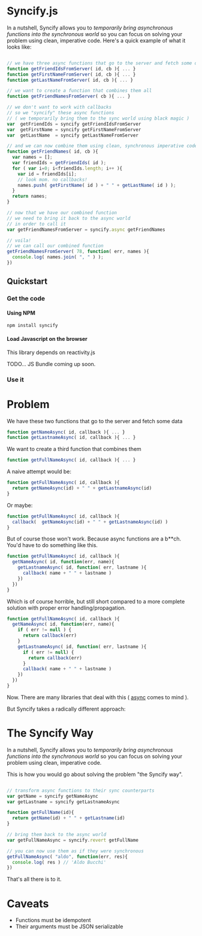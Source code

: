 # Syncify.js

In a nutshell, Syncify allows you to *temporarily bring asynchronous functions into the synchronous world* so you
can focus on solving your problem using clean, imperative code. Here's a quick example of what it looks like:

```javascript

// we have three async functions that go to the server and fetch some data
function getFriendIdsFromServer( id, cb ){ ... }
function getFirstNameFromServer( id, cb ){ ... }
function getLastNameFromServer( id, cb ){ ... }

// we want to create a function that combines them all
function getFriendNamesFromServer( cb ){ ... }

// we don't want to work with callbacks
// so we "syncify" these async functions
// ( we temporarily bring them to the sync world using black magic )
var  getFriendIds = syncify getFriendIdsFromServer
var  getFirstName = syncify getFirstNameFromServer
var  getLastName  = syncify getLastNameFromServer

// and we can now combine them using clean, synchronous imperative code
function getFriendNames( id, cb ){
  var names = [];
  var friendIds = getFriendIds( id );
  for ( var i=0; i<friendIds.length; i++ ){
    var id = friendIds[i];
    // look mom. no callbacks!
    names.push( getFirstName( id ) + " " + getLastName( id ) );
  }
  return names;
}

// now that we have our combined function
// we need to bring it back to the async world
// in order to call it
var getFriendNamesFromServer = syncify.async getFriendNames

// voila!
// we can call our combined function
getFriendNamesFromServer( 78, function( err, names ){
  console.log( names.join( ", " ) );
})


```


## Quickstart

### Get the code

#### Using NPM

```shell
npm install syncify
```

#### Load Javascript on the browser

This library depends on reactivity.js

TODO... JS Bundle coming up soon.

### Use it

# Problem

We have these two functions that go to the server and fetch some data

```javascript
function getNameAsync( id, callback ){ ... }
function getLastnameAsync( id, callback ){ ... }
```

We want to create a third function that combines them

```javascript
function getFullNameAsync( id, callback ){ ... }
```

A naive attempt would be:

```javascript
function getFullNameAsync( id, callback ){ 
  return getNameAsync(id) + " " + getLastnameAsync(id)
}

```

Or maybe:

```javascript
function getFullNameAsync( id, callback ){ 
  callback(  getNameAsync(id) + " " + getLastnameAsync(id) )
}
```

But of course those won't work. Because async functions are a b**ch.
You'd have to do something like this.

```javascript
function getFullNameAsync( id, callback ){ 
  getNameAsync( id, function(err, name){
    getLastnameAsync( id, function( err, lastname ){
      callback( name + " " + lastname )
    })
  })
}
```

Which is of course horrible, but still short compared to a more complete solution with 
proper error handling/propagation.

```javascript
function getFullNameAsync( id, callback ){ 
  getNameAsync( id, function(err, name){
    if ( err != null ) {
      return callback(err)
    }
    getLastnameAsync( id, function( err, lastname ){
      if ( err != null) {
        return callback(err)
      }
      callback( name + " " + lastname )
    })
  })
}
```

Now. There are many libraries that deal with this ( [async](https://github.com/caolan/async) comes to mind ).

But Syncify takes a radically different approach:

# The Syncify Way

In a nutshell, Syncify allows you to *temporarily bring asynchronous functions into the synchronous world* so you
can focus on solving your problem using clean, imperative code.

This is how you would go about solving the problem "the Syncify way".

```javascript

// transform async functions to their sync counterparts
var getName = syncify getNameAsync
var getLastname = syncify getLastnameAsync

function getFullName(id){
  return getName(id) + " " + getLastname(id)
}

// bring them back to the async world
var getFullNameAsync = syncify.revert getFullName

// you can now use them as if they were synchronous
getFullNameAsync( "aldo", function(err, res){
  console.log( res ) // 'Aldo Bucchi'
})

```

That's all there is to it.

# Caveats

* Functions must be idempotent
* Their arguments must be JSON serializable

